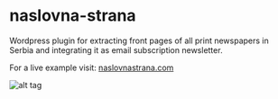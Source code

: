 naslovna-strana
===============

Wordpress plugin for extracting front pages of all print newspapers in Serbia and integrating it as email subscription newsletter.

For a live example visit: [naslovnastrana.com](http://naslovnastrana.com)


![alt tag](http://i.imgur.com/xF1hlc2.png)
